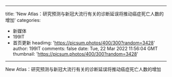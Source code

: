 
---
title: 'New Atlas：研究预测与新冠大流行有关的诊断延误将推动癌症死亡人数的增加'
categories: 
 - 新媒体
 - 199IT
 - 首页更新
headimg: 'https://picsum.photos/400/300?random=3428'
author: 199IT
comments: false
date: Tue, 22 Mar 2022 11:56:04 GMT
thumbnail: 'https://picsum.photos/400/300?random=3428'
---

<div>   
New Atlas：研究预测与新冠大流行有关的诊断延误将推动癌症死亡人数的增加  
</div>
            